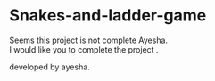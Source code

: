 # Snakes-and-ladder-game

Seems this project is not complete Ayesha.<br>
I would like you to complete the project .



developed by ayesha.
